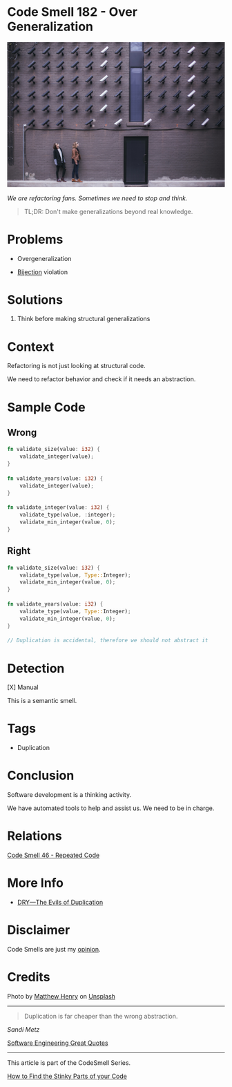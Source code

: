 # Code Smell 182 - Over Generalization
            
![Code Smell 182 - Over Generalization](Code%20Smell%20182%20-%20Over%20Generalization.jpg)

*We are refactoring fans. Sometimes we need to stop and think.*

> TL;DR: Don't make generalizations beyond real knowledge.

# Problems

- Overgeneralization

- [Bijection](https://github.com/mcsee/Software-Design-Articles/tree/main/Articles/Theory/The%20One%20and%20Only%20Software%20Design%20Principle/readme.md) violation

# Solutions

1. Think before making structural generalizations

# Context

Refactoring is not just looking at structural code. 

We need to refactor behavior and check if it needs an abstraction.

# Sample Code

## Wrong

[Gist Url]: # (https://gist.github.com/mcsee/2b7734f1f6c0ab46a88a71b37464ceeb)
```rust
fn validate_size(value: i32) {
    validate_integer(value);
}

fn validate_years(value: i32) {
    validate_integer(value);
}

fn validate_integer(value: i32) {
    validate_type(value, :integer);
    validate_min_integer(value, 0);
}
```

## Right

[Gist Url]: # (https://gist.github.com/mcsee/1eca09d9bb13cea966bcbe2eda95021c)
```rust
fn validate_size(value: i32) {
	validate_type(value, Type::Integer);
	validate_min_integer(value, 0);
}
	
fn validate_years(value: i32) {
	validate_type(value, Type::Integer);
	validate_min_integer(value, 0);
}
	
// Duplication is accidental, therefore we should not abstract it	
```

# Detection

[X] Manual

This is a semantic smell.

# Tags

- Duplication

# Conclusion

Software development is a thinking activity. 

We have automated tools to help and assist us. We need to be in charge.

# Relations

[Code Smell 46 - Repeated Code](https://github.com/mcsee/Software-Design-Articles/tree/main/Articles/Code%20Smells/Code%20Smell%2046%20-%20Repeated%20Code/readme.md)

# More Info

- [DRY—The Evils of Duplication](https://en.wikipedia.org/wiki/The_Pragmatic_Programmer)

# Disclaimer

Code Smells are just my [opinion](https://github.com/mcsee/Software-Design-Articles/tree/main/Articles/Blogging/I%20Wrote%20More%20than%2090%20Articles%20on%202021%20Here%20is%20What%20I%20Learned/readme.md).

# Credits

Photo by [Matthew Henry](https://unsplash.com/@matthewhenry) on [Unsplash](https://unsplash.com/s/photos/duplicate)  
  
* * *

> Duplication is far cheaper than the wrong abstraction.

_Sandi Metz_
 
[Software Engineering Great Quotes](https://github.com/mcsee/Software-Design-Articles/tree/main/Articles/Quotes/Software%20Engineering%20Great%20Quotes/readme.md)

* * *

This article is part of the CodeSmell Series.

[How to Find the Stinky Parts of your Code](https://github.com/mcsee/Software-Design-Articles/tree/main/Articles/Code%20Smells/How%20to%20Find%20the%20Stinky%20parts%20of%20your%20Code/readme.md)